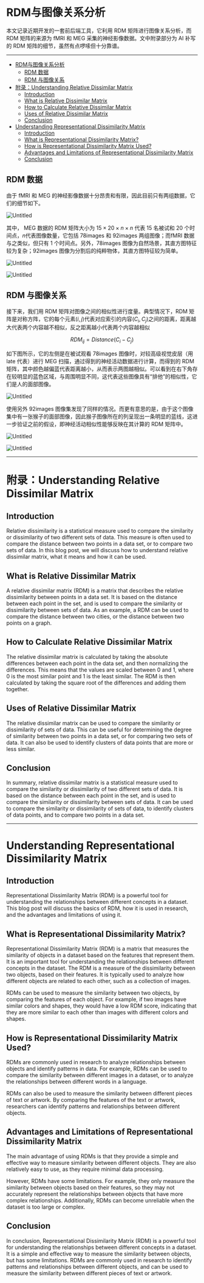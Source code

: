# RDM与图像关系分析

本文记录近期开发的一套前后端工具，它利用 RDM 矩阵进行图像关系分析，而 RDM 矩阵的来源为 fMRI 和 MEG 采集的神经影像数据。文中附录部分为 AI 补写的 RDM 矩阵的细节，虽然有点啰嗦但十分靠谱。

---
- [RDM与图像关系分析](#rdm与图像关系分析)
  - [RDM 数据](#rdm-数据)
  - [RDM 与图像关系](#rdm-与图像关系)
- [附录：Understanding Relative Dissimilar Matrix](#附录understanding-relative-dissimilar-matrix)
  - [Introduction](#introduction)
  - [What is Relative Dissimilar Matrix](#what-is-relative-dissimilar-matrix)
  - [How to Calculate Relative Dissimilar Matrix](#how-to-calculate-relative-dissimilar-matrix)
  - [Uses of Relative Dissimilar Matrix](#uses-of-relative-dissimilar-matrix)
  - [Conclusion](#conclusion)
- [Understanding Representational Dissimilarity Matrix](#understanding-representational-dissimilarity-matrix)
  - [Introduction](#introduction-1)
  - [What is Representational Dissimilarity Matrix?](#what-is-representational-dissimilarity-matrix)
  - [How is Representational Dissimilarity Matrix Used?](#how-is-representational-dissimilarity-matrix-used)
  - [Advantages and Limitations of Representational Dissimilarity Matrix](#advantages-and-limitations-of-representational-dissimilarity-matrix)
  - [Conclusion](#conclusion-1)


## RDM 数据

由于 fMRI 和 MEG 的神经影像数据十分昂贵和有限，因此目前只有两组数据，它们的细节如下。

![Untitled](RDM%E4%B8%8E%E5%9B%BE%E5%83%8F%E5%85%B3%E7%B3%BB%E5%88%86%E6%9E%90%203f7284ebf63e4874978dcb6168261ae4/Untitled.png)

其中， MEG 数据的 RDM 矩阵大小为 $15 \times 20 \times n \times n$ 代表 15 名被试和 20 个时间点，$n$代表图像数量，它包括 78images 和 92images 两组图像；而fMRI 数据与之类似，但只有 1 个时间点。另外，78images 图像为自然场景，其直方图特征较为复杂；92images 图像为分割后的纯粹物体，其直方图特征较为简单。

![Untitled](RDM%E4%B8%8E%E5%9B%BE%E5%83%8F%E5%85%B3%E7%B3%BB%E5%88%86%E6%9E%90%203f7284ebf63e4874978dcb6168261ae4/Untitled%201.png)

![Untitled](RDM%E4%B8%8E%E5%9B%BE%E5%83%8F%E5%85%B3%E7%B3%BB%E5%88%86%E6%9E%90%203f7284ebf63e4874978dcb6168261ae4/Untitled%202.png)

## RDM 与图像关系

接下来，我们用 RDM 矩阵对图像之间的相似性进行度量。典型情况下，RDM 矩阵是对称方阵，它的每个元素$(i, j)$代表对应索引的内容$(C_i, C_j)$之间的距离，距离越大代表两个内容越不相似，反之距离越小代表两个内容越相似

$$
RDM_{ij} = Distance(C_i - C_j)
$$

如下图所示，它的左侧是在被试观看 78images 图像时，对较高级视觉皮层（用 late 代表）进行 MEG 扫描，通过得到的神经活动数据进行计算，而得到的 RDM 矩阵，其中颜色越偏蓝代表距离越小，从而表示两图越相似。可以看到在右下角存在较明显的蓝色区域，与周围明显不同，这代表这些图像具有“排他”的相似性，它们是人的面部图像。

![Untitled](RDM%E4%B8%8E%E5%9B%BE%E5%83%8F%E5%85%B3%E7%B3%BB%E5%88%86%E6%9E%90%203f7284ebf63e4874978dcb6168261ae4/Untitled%203.png)

使用另外 92images 图像集发现了同样的情况。而更有意思的是，由于这个图像集中有一张猴子的面部图像，因此猴子图像所在的列呈现出一条明显的蓝线，这进一步验证之前的假设，即神经活动相似性能够反映在其计算的 RDM 矩阵中。

![Untitled](RDM%E4%B8%8E%E5%9B%BE%E5%83%8F%E5%85%B3%E7%B3%BB%E5%88%86%E6%9E%90%203f7284ebf63e4874978dcb6168261ae4/Untitled%204.png)

![Untitled](RDM%E4%B8%8E%E5%9B%BE%E5%83%8F%E5%85%B3%E7%B3%BB%E5%88%86%E6%9E%90%203f7284ebf63e4874978dcb6168261ae4/Untitled%205.png)

---

# 附录：Understanding Relative Dissimilar Matrix

## Introduction

Relative dissimilarity is a statistical measure used to compare the similarity or dissimilarity of two different sets of data. This measure is often used to compare the distance between two points in a data set, or to compare two sets of data. In this blog post, we will discuss how to understand relative dissimilar matrix, what it means and how it can be used.

## What is Relative Dissimilar Matrix

A relative dissimilar matrix (RDM) is a matrix that describes the relative dissimilarity between points in a data set. It is based on the distance between each point in the set, and is used to compare the similarity or dissimilarity between sets of data. As an example, a RDM can be used to compare the distance between two cities, or the distance between two points on a graph.

## How to Calculate Relative Dissimilar Matrix

The relative dissimilar matrix is calculated by taking the absolute differences between each point in the data set, and then normalizing the differences. This means that the values are scaled between 0 and 1, where 0 is the most similar point and 1 is the least similar. The RDM is then calculated by taking the square root of the differences and adding them together.

## Uses of Relative Dissimilar Matrix

The relative dissimilar matrix can be used to compare the similarity or dissimilarity of sets of data. This can be useful for determining the degree of similarity between two points in a data set, or for comparing two sets of data. It can also be used to identify clusters of data points that are more or less similar.

## Conclusion

In summary, relative dissimilar matrix is a statistical measure used to compare the similarity or dissimilarity of two different sets of data. It is based on the distance between each point in the set, and is used to compare the similarity or dissimilarity between sets of data. It can be used to compare the similarity or dissimilarity of sets of data, to identify clusters of data points, and to compare two points in a data set.

---

# Understanding Representational Dissimilarity Matrix

## Introduction

Representational Dissimilarity Matrix (RDM) is a powerful tool for understanding the relationships between different concepts in a dataset. This blog post will discuss the basics of RDM, how it is used in research, and the advantages and limitations of using it.

## What is Representational Dissimilarity Matrix?

Representational Dissimilarity Matrix (RDM) is a matrix that measures the similarity of objects in a dataset based on the features that represent them. It is an important tool for understanding the relationships between different concepts in the dataset. The RDM is a measure of the dissimilarity between two objects, based on their features. It is typically used to analyze how different objects are related to each other, such as a collection of images.

RDMs can be used to measure the similarity between two objects, by comparing the features of each object. For example, if two images have similar colors and shapes, they would have a low RDM score, indicating that they are more similar to each other than images with different colors and shapes.

## How is Representational Dissimilarity Matrix Used?

RDMs are commonly used in research to analyze relationships between objects and identify patterns in data. For example, RDMs can be used to compare the similarity between different images in a dataset, or to analyze the relationships between different words in a language.

RDMs can also be used to measure the similarity between different pieces of text or artwork. By comparing the features of the text or artwork, researchers can identify patterns and relationships between different objects.

## Advantages and Limitations of Representational Dissimilarity Matrix

The main advantage of using RDMs is that they provide a simple and effective way to measure similarity between different objects. They are also relatively easy to use, as they require minimal data processing.

However, RDMs have some limitations. For example, they only measure the similarity between objects based on their features, so they may not accurately represent the relationships between objects that have more complex relationships. Additionally, RDMs can become unreliable when the dataset is too large or complex.

## Conclusion

In conclusion, Representational Dissimilarity Matrix (RDM) is a powerful tool for understanding the relationships between different concepts in a dataset. It is a simple and effective way to measure the similarity between objects, but has some limitations. RDMs are commonly used in research to identify patterns and relationships between different objects, and can be used to measure the similarity between different pieces of text or artwork.